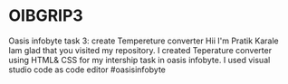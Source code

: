 # OIBGRIP3
Oasis infobyte task 3: create Tempereture converter
Hii I'm Pratik Karale Iam glad that you visited my repository.
I created Teperature converter using HTML& CSS for my intership task in oasis infobyte.
I used visual studio code as code editor #oasisinfobyte
